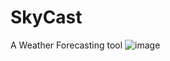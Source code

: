 # SkyCast
A Weather Forecasting tool
![image](https://github.com/Fastest-Coder-First/SkyCast/assets/54232149/68af2345-fc37-4b0e-ae57-15f202c2164c)
